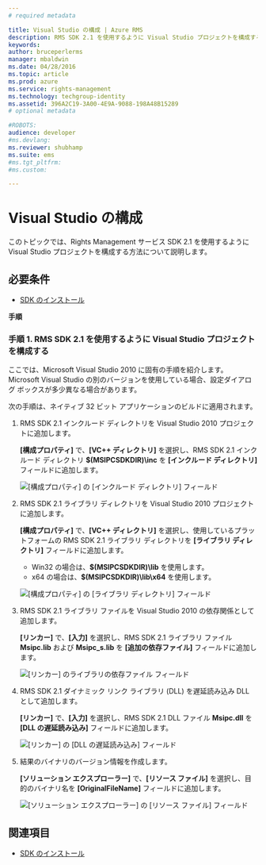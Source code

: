 ```yaml
---
# required metadata

title: Visual Studio の構成 | Azure RMS
description: RMS SDK 2.1 を使用するように Visual Studio プロジェクトを構成する手順。
keywords:
author: bruceperlerms
manager: mbaldwin
ms.date: 04/28/2016
ms.topic: article
ms.prod: azure
ms.service: rights-management
ms.technology: techgroup-identity
ms.assetid: 396A2C19-3A00-4E9A-9088-198A48B15289
# optional metadata

#ROBOTS:
audience: developer
#ms.devlang:
ms.reviewer: shubhamp
ms.suite: ems
#ms.tgt_pltfrm:
#ms.custom:

---
```


# Visual Studio の構成

このトピックでは、Rights Management サービス SDK 2.1 を使用するように Visual Studio プロジェクトを構成する方法について説明します。

## 必要条件

-   [SDK のインストール](install-the-rms-sdk.md)

**手順**

### 手順 1. RMS SDK 2.1 を使用するように Visual Studio プロジェクトを構成する

ここでは、Microsoft Visual Studio 2010 に固有の手順を紹介します。 Microsoft Visual Studio の別のバージョンを使用している場合、設定ダイアログ ボックスが多少異なる場合があります。

次の手順は、ネイティブ 32 ビット アプリケーションのビルドに適用されます。

1.  RMS SDK 2.1 インクルード ディレクトリを Visual Studio 2010 プロジェクトに追加します。

    **[構成プロパティ]** で、**[VC++ ディレクトリ]** を選択し、RMS SDK 2.1 インクルード ディレクトリ **$(MSIPCSDKDIR)\\inc** を **[インクルード ディレクトリ]** フィールドに追加します。

    ![[構成プロパティ] の [インクルード ディレクトリ] フィールド](../media/include_directories.png)

2.  RMS SDK 2.1 ライブラリ ディレクトリを Visual Studio 2010 プロジェクトに追加します。

    **[構成プロパティ]** で、**[VC++ ディレクトリ]** を選択し、使用しているプラットフォームの RMS SDK 2.1 ライブラリ ディレクトリを **[ライブラリ ディレクトリ]** フィールドに追加します。

    -   Win32 の場合は、**$(MSIPCSDKDIR)\\lib** を使用します。
    -   x64 の場合は、**$(MSIPCSDKDIR)\\lib\\x64** を使用します。

    ![[構成プロパティ] の [ライブラリ ディレクトリ] フィールド](../media/library_directories.png)

3.  RMS SDK 2.1 ライブラリ ファイルを Visual Studio 2010 の依存関係として追加します。

    **[リンカー]** で、**[入力]** を選択し、RMS SDK 2.1 ライブラリ ファイル **Msipc.lib** および **Msipc\_s.lib** を **[追加の依存ファイル]** フィールドに追加します。

    ![[リンカー] のライブラリの依存ファイル フィールド](../media/additional_dependencies.png)

4.  RMS SDK 2.1 ダイナミック リンク ライブラリ (DLL) を遅延読み込み DLL として追加します。

    **[リンカー]** で、**[入力]** を選択し、RMS SDK 2.1 DLL ファイル **Msipc.dll** を **[DLL の遅延読み込み]** フィールドに追加します。

    ![[リンカー] の [DLL の遅延読み込み] フィールド](../media/delay_loaded.png)

5.  結果のバイナリのバージョン情報を作成します。

    **[ソリューション エクスプローラー]** で、**[リソース ファイル]** を選択し、目的のバイナリ名を **[OriginalFileName]** フィールドに追加します。

    ![[ソリューション エクスプローラー] の [リソース ファイル] フィールド](../media/original_file_name.png)

## 関連項目

* [SDK のインストール](install-the-rms-sdk.md)
 

 


<!--HONumber=Jun16_HO2-->


